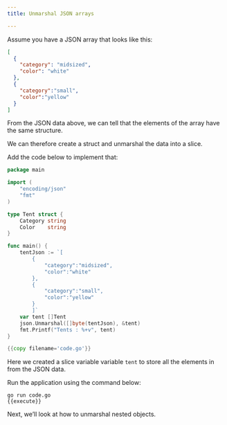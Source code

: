 ```yaml
---
title: Unmarshal JSON arrays

---
```

<!--Unmarshal JSON arrays-->

Assume you have a JSON array that looks like this:

```JSON
[
  {
    "category": "midsized",
    "color": "white"
  },
  {
    "category":"small",
    "color":"yellow"
  }
]
```

From the JSON data above, we can tell that the elements of the array have the same structure.

We can therefore create a struct and unmarshal the data into a slice.

Add the code below to implement that:

```go
package main

import (
	"encoding/json"
	"fmt"
)

type Tent struct {
	Category string
	Color    string
}

func main() {
	tentJson := `[
		{
			"category":"midsized",
			"color":"white"
		},
		{
			"category":"small",
			"color":"yellow"
		}
		]`
	var tent []Tent
	json.Unmarshal([]byte(tentJson), &tent)
	fmt.Printf("Tents : %+v", tent)
}

{{copy filename='code.go'}}
```

Here we created a slice variable variable `tent` to store all the elements in from the JSON data.

Run the application using the command below:

```
go run code.go
{{execute}}
```

Next, we’ll look at how to unmarshal nested objects.